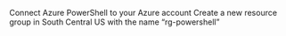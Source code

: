Connect Azure PowerShell to your Azure account
Create a new resource group in South Central US with the name
“rg-powershell”
